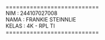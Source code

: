 =========================== <br>
NIM     : 244107027008      <br>
NAMA    : FRANKIE STEINNLIE <br>
KELAS   : 4K - RPL TI       <br>
=========================== <br>